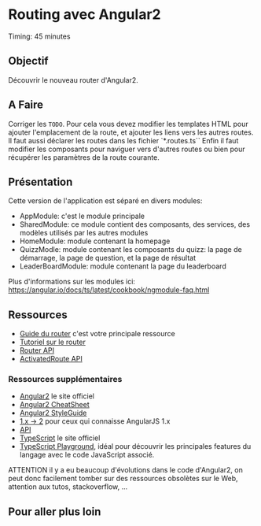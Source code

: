 Routing avec Angular2
===

Timing: 45 minutes

Objectif
---

Découvrir le nouveau router d'Angular2.

A Faire
---

Corriger les `TODO`.
Pour cela vous devez modifier les templates HTML pour ajouter l'emplacement de la route, et ajouter les liens vers les autres routes.
Il faut aussi déclarer les routes dans les fichier `*.routes.ts``
Enfin il faut modifier les composants pour naviguer vers d'autres routes ou bien pour récupérer les paramètres de la route courante.


Présentation
---

Cette version de l'application est séparé en divers modules:

* AppModule: c'est le module principale
* SharedModule: ce module contient des composants, des services, des modèles utilisés par les autres modules
* HomeModule: module contenant la homepage
* QuizzModle: module contenant les composants du quizz: la page de démarrage, la page de question, et la page de résultat
* LeaderBoardModule: module contenant la page du leaderboard

Plus d'informations sur les modules ici: <https://angular.io/docs/ts/latest/cookbook/ngmodule-faq.html>

Ressources
---

* [Guide du router](https://angular.io/docs/ts/latest/guide/router.html) c'est votre principale ressource
* [Tutoriel sur le router](https://angular.io/docs/ts/latest/tutorial/toh-pt5.html)
* [Router API](https://angular.io/docs/ts/latest/api/router/index/Router-class.html)
* [ActivatedRoute API](https://angular.io/docs/ts/latest/api/router/index/ActivatedRoute-interface.html)

### Ressources supplémentaires

* [Angular2](https://angular.io/) le site officiel
* [Angular2 CheatSheet](https://angular.io/docs/ts/latest/guide/cheatsheet.html)
* [Angular2 StyleGuide](https://angular.io/docs/ts/latest/guide/style-guide.html)
* [1.x -> 2](https://angular.io/docs/ts/latest/cookbook/a1-a2-quick-reference.html) pour ceux qui connaisse AngularJS 1.x
* [API](https://angular.io/docs/ts/latest/api/)
* [TypeScript](https://www.typescriptlang.org/) le site officiel
* [TypeScript Playground](https://www.typescriptlang.org/play/index.html), idéal pour découvrir les principales features du langage avec le code JavaScript associé.

ATTENTION il y a eu beaucoup d'évolutions dans le code d'Angular2, on peut donc facilement tomber sur des ressources obsolètes sur le Web, attention aux tutos, stackoverflow, ...

Pour aller plus loin
---

